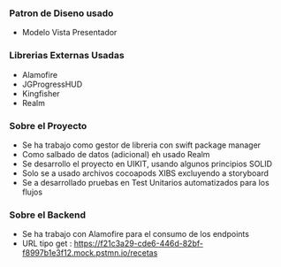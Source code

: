 ### Patron de Diseno usado

- Modelo Vista Presentador

### Librerias Externas Usadas

- Alamofire
- JGProgressHUD
- Kingfisher
- Realm

### Sobre el Proyecto

- Se ha trabajo como gestor de libreria con swift package manager
- Como salbado de datos (adicional) eh usado Realm
- Se desarrollo el proyecto en UIKIT, usando algunos principios SOLID
- Solo se a usado archivos cocoapods XIBS excluyendo a storyboard
- Se a desarrollado pruebas en Test Unitarios automatizados para los flujos

### Sobre el Backend

- Se ha trabajo con Alamofire para el consumo de los endpoints
- URL tipo get : https://f21c3a29-cde6-446d-82bf-f8997b1e3f12.mock.pstmn.io/recetas
